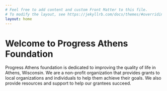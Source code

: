 ```yaml
---
# Feel free to add content and custom Front Matter to this file.
# To modify the layout, see https://jekyllrb.com/docs/themes/#overriding-theme-defaults
layout: home
---
```


# Welcome to Progress Athens Foundation

Progress Athens foundation is dedicated to improving the quality of life in Athens, Wisconsin. We are a non-profit organization that provides grants to local organizations and individuals to help them achieve their goals. We also provide resources and support to help our grantees succeed.
